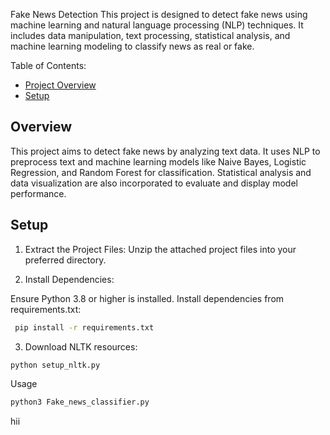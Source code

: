 Fake News Detection
This project is designed to detect fake news using machine learning and natural language processing (NLP) techniques. It includes data manipulation, text processing, statistical analysis, and machine learning modeling to classify news as real or fake.

Table of Contents:
- [Project Overview](#Overview)
- [Setup](#Setup)



## Overview
This project aims to detect fake news by analyzing text data. It uses NLP to preprocess text and machine learning models like Naive Bayes, Logistic Regression, and Random Forest for classification. Statistical analysis and data visualization are also incorporated to evaluate and display model performance.

## Setup
1. Extract the Project Files:
 Unzip the attached project files into your preferred directory.

2. Install Dependencies:

Ensure Python 3.8 or higher is installed. Install dependencies from requirements.txt:
``` bash 
 pip install -r requirements.txt 
 ``` 


3. Download NLTK resources:
``` bash
python setup_nltk.py
``` 

Usage
```  bash
python3 Fake_news_classifier.py
``` 

hii








